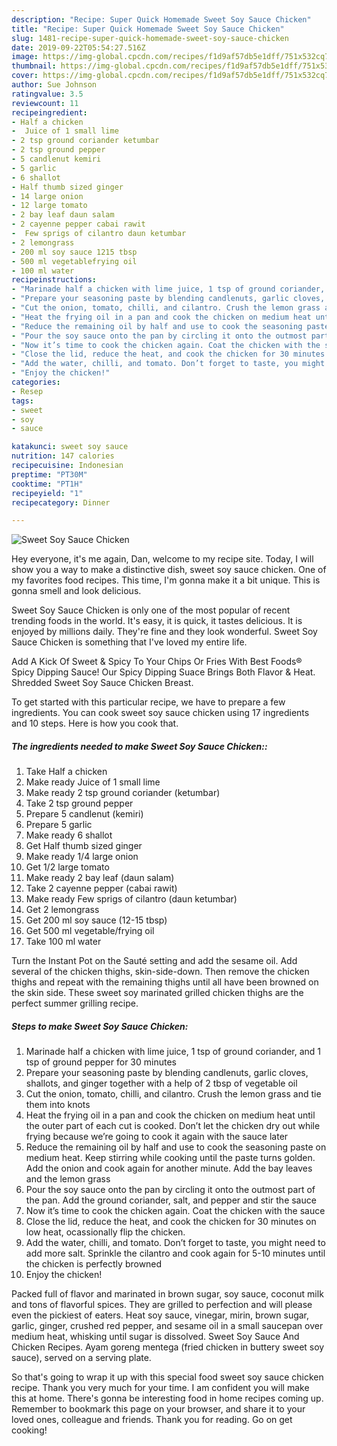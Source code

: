 ```yaml
---
description: "Recipe: Super Quick Homemade Sweet Soy Sauce Chicken"
title: "Recipe: Super Quick Homemade Sweet Soy Sauce Chicken"
slug: 1481-recipe-super-quick-homemade-sweet-soy-sauce-chicken
date: 2019-09-22T05:54:27.516Z
image: https://img-global.cpcdn.com/recipes/f1d9af57db5e1dff/751x532cq70/sweet-soy-sauce-chicken-recipe-main-photo.jpg
thumbnail: https://img-global.cpcdn.com/recipes/f1d9af57db5e1dff/751x532cq70/sweet-soy-sauce-chicken-recipe-main-photo.jpg
cover: https://img-global.cpcdn.com/recipes/f1d9af57db5e1dff/751x532cq70/sweet-soy-sauce-chicken-recipe-main-photo.jpg
author: Sue Johnson
ratingvalue: 3.5
reviewcount: 11
recipeingredient:
- Half a chicken
-  Juice of 1 small lime
- 2 tsp ground coriander ketumbar
- 2 tsp ground pepper
- 5 candlenut kemiri
- 5 garlic
- 6 shallot
- Half thumb sized ginger
- 14 large onion
- 12 large tomato
- 2 bay leaf daun salam
- 2 cayenne pepper cabai rawit
-  Few sprigs of cilantro daun ketumbar
- 2 lemongrass
- 200 ml soy sauce 1215 tbsp
- 500 ml vegetablefrying oil
- 100 ml water
recipeinstructions:
- "Marinade half a chicken with lime juice, 1 tsp of ground coriander, and 1 tsp of ground pepper for 30 minutes"
- "Prepare your seasoning paste by blending candlenuts, garlic cloves, shallots, and ginger together with a help of 2 tbsp of vegetable oil"
- "Cut the onion, tomato, chilli, and cilantro. Crush the lemon grass and tie them into knots"
- "Heat the frying oil in a pan and cook the chicken on medium heat until the outer part of each cut is cooked. Don’t let the chicken dry out while frying because we’re going to cook it again with the sauce later"
- "Reduce the remaining oil by half and use to cook the seasoning paste on medium heat. Keep stirring while cooking until the paste turns golden. Add the onion and cook again for another minute. Add the bay leaves and the lemon grass"
- "Pour the soy sauce onto the pan by circling it onto the outmost part of the pan. Add the ground coriander, salt, and pepper and stir the sauce"
- "Now it’s time to cook the chicken again. Coat the chicken with the sauce"
- "Close the lid, reduce the heat, and cook the chicken for 30 minutes on low heat, ocassionally flip the chicken."
- "Add the water, chilli, and tomato. Don’t forget to taste, you might need to add more salt. Sprinkle the cilantro and cook again for 5-10 minutes until the chicken is perfectly browned"
- "Enjoy the chicken!"
categories:
- Resep
tags:
- sweet
- soy
- sauce

katakunci: sweet soy sauce
nutrition: 147 calories
recipecuisine: Indonesian
preptime: "PT30M"
cooktime: "PT1H"
recipeyield: "1"
recipecategory: Dinner

---
```



![Sweet Soy Sauce Chicken](https://img-global.cpcdn.com/recipes/f1d9af57db5e1dff/751x532cq70/sweet-soy-sauce-chicken-recipe-main-photo.jpg)

Hey everyone, it's me again, Dan, welcome to my recipe site. Today, I will show you a way to make a distinctive dish, sweet soy sauce chicken. One of my favorites food recipes. This time, I'm gonna make it a bit unique. This is gonna smell and look delicious.

Sweet Soy Sauce Chicken is only one of the most popular of recent trending foods in the world. It's easy, it is quick, it tastes delicious. It is enjoyed by millions daily. They're fine and they look wonderful. Sweet Soy Sauce Chicken is something that I've loved my entire life.

Add A Kick Of Sweet &amp; Spicy To Your Chips Or Fries With Best Foods® Spicy Dipping Sauce! Our Spicy Dipping Suace Brings Both Flavor &amp; Heat. Shredded Sweet Soy Sauce Chicken Breast.


To get started with this particular recipe, we have to prepare a few ingredients. You can cook sweet soy sauce chicken using 17 ingredients and 10 steps. Here is how you cook that.

##### The ingredients needed to make Sweet Soy Sauce Chicken::

1. Take Half a chicken
1. Make ready  Juice of 1 small lime
1. Make ready 2 tsp ground coriander (ketumbar)
1. Take 2 tsp ground pepper
1. Prepare 5 candlenut (kemiri)
1. Prepare 5 garlic
1. Make ready 6 shallot
1. Get Half thumb sized ginger
1. Make ready 1/4 large onion
1. Get 1/2 large tomato
1. Make ready 2 bay leaf (daun salam)
1. Take 2 cayenne pepper (cabai rawit)
1. Make ready  Few sprigs of cilantro (daun ketumbar)
1. Get 2 lemongrass
1. Get 200 ml soy sauce (12-15 tbsp)
1. Get 500 ml vegetable/frying oil
1. Take 100 ml water


Turn the Instant Pot on the Sauté setting and add the sesame oil. Add several of the chicken thighs, skin-side-down. Then remove the chicken thighs and repeat with the remaining thighs until all have been browned on the skin side. These sweet soy marinated grilled chicken thighs are the perfect summer grilling recipe. 

##### Steps to make Sweet Soy Sauce Chicken:

1. Marinade half a chicken with lime juice, 1 tsp of ground coriander, and 1 tsp of ground pepper for 30 minutes
1. Prepare your seasoning paste by blending candlenuts, garlic cloves, shallots, and ginger together with a help of 2 tbsp of vegetable oil
1. Cut the onion, tomato, chilli, and cilantro. Crush the lemon grass and tie them into knots
1. Heat the frying oil in a pan and cook the chicken on medium heat until the outer part of each cut is cooked. Don’t let the chicken dry out while frying because we’re going to cook it again with the sauce later
1. Reduce the remaining oil by half and use to cook the seasoning paste on medium heat. Keep stirring while cooking until the paste turns golden. Add the onion and cook again for another minute. Add the bay leaves and the lemon grass
1. Pour the soy sauce onto the pan by circling it onto the outmost part of the pan. Add the ground coriander, salt, and pepper and stir the sauce
1. Now it’s time to cook the chicken again. Coat the chicken with the sauce
1. Close the lid, reduce the heat, and cook the chicken for 30 minutes on low heat, ocassionally flip the chicken.
1. Add the water, chilli, and tomato. Don’t forget to taste, you might need to add more salt. Sprinkle the cilantro and cook again for 5-10 minutes until the chicken is perfectly browned
1. Enjoy the chicken!


Packed full of flavor and marinated in brown sugar, soy sauce, coconut milk and tons of flavorful spices. They are grilled to perfection and will please even the pickiest of eaters. Heat soy sauce, vinegar, mirin, brown sugar, garlic, ginger, crushed red pepper, and sesame oil in a small saucepan over medium heat, whisking until sugar is dissolved. Sweet Soy Sauce And Chicken Recipes. Ayam goreng mentega (fried chicken in buttery sweet soy sauce), served on a serving plate. 

So that's going to wrap it up with this special food sweet soy sauce chicken recipe. Thank you very much for your time. I am confident you will make this at home. There's gonna be interesting food in home recipes coming up. Remember to bookmark this page on your browser, and share it to your loved ones, colleague and friends. Thank you for reading. Go on get cooking!
